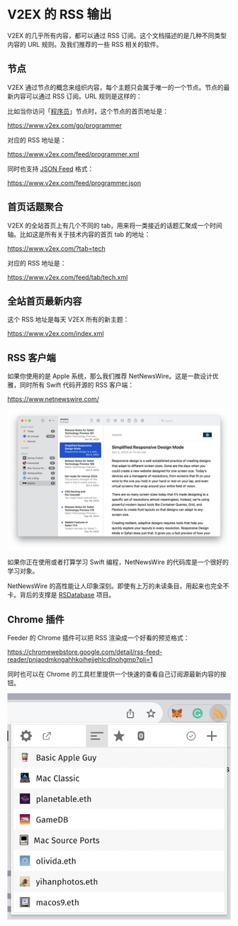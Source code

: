 # V2EX 的 RSS 输出

V2EX 的几乎所有内容，都可以通过 RSS 订阅。这个文档描述的是几种不同类型内容的 URL 规则。及我们推荐的一些 RSS 相关的软件。

## 节点

V2EX 通过节点的概念来组织内容，每个主题只会属于唯一的一个节点。节点的最新内容可以通过 RSS 订阅。URL 规则是这样的：

比如当你访问「[程序员](https://www.v2ex.com/go/programmer)」节点时，这个节点的首页地址是：

https://www.v2ex.com/go/programmer

对应的 RSS 地址是：

https://www.v2ex.com/feed/programmer.xml

同时也支持 [JSON Feed](https://jsonfeed.org) 格式：

https://www.v2ex.com/feed/programmer.json

## 首页话题聚合

V2EX 的全站首页上有几个不同的 tab，用来将一类接近的话题汇聚成一个时间轴。比如这是所有关于技术内容的首页 tab 的地址：

https://www.v2ex.com/?tab=tech

对应的 RSS 地址是：

https://www.v2ex.com/feed/tab/tech.xml

## 全站首页最新内容

这个 RSS 地址是每天 V2EX 所有的新主题：

https://www.v2ex.com/index.xml

## RSS 客户端

如果你使用的是 Apple 系统，那么我们推荐 NetNewsWire。这是一款设计优雅，同时所有 Swift 代码开源的 RSS 客户端：

https://www.netnewswire.com/

![](netnewswire.png)

如果你正在使用或者打算学习 Swift 编程，NetNewsWire 的代码库是一个很好的学习对象。

NetNewsWire 的高性能让人印象深刻。即使有上万的未读条目，用起来也完全不卡。背后的支撑是 [RSDatabase](https://github.com/Ranchero-Software/RSDatabase) 项目。

## Chrome 插件

Feeder 的 Chrome 插件可以把 RSS 渲染成一个好看的预览格式：

https://chromewebstore.google.com/detail/rss-feed-reader/pnjaodmkngahhkoihejjehlcdlnohgmp?pli=1

同时也可以在 Chrome 的工具栏里提供一个快速的查看自己订阅源最新内容的按钮。

![](feeder-extension.png)